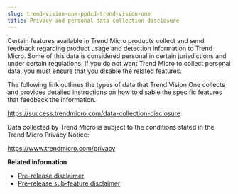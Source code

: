 ```yaml
---
slug: trend-vision-one-ppdcd-trend-vision-one
title: Privacy and personal data collection disclosure
---
```


Certain features available in Trend Micro products collect and send feedback regarding product usage and detection information to Trend Micro. Some of this data is considered personal in certain jurisdictions and under certain regulations. If you do not want Trend Micro to collect personal data, you must ensure that you disable the related features.

The following link outlines the types of data that Trend Vision One collects and provides detailed instructions on how to disable the specific features that feedback the information.

<https://success.trendmicro.com/data-collection-disclosure>

Data collected by Trend Micro is subject to the conditions stated in the Trend Micro Privacy Notice:

<https://www.trendmicro.com/privacy>

**Related information**

- [Pre-release disclaimer](pre-release-disclaimer.md)
- [Pre-release sub-feature disclaimer](pre-release-sub-feature-disclaimer.md)
